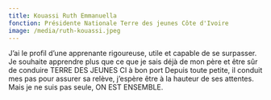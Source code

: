 ```yaml
---
title: Kouassi Ruth Emmanuella
fonction: Présidente Nationale Terre des jeunes Côte d'Ivoire
image: /media/ruth-kouassi.jpeg
---
```

J’ai le profil d’une apprenante rigoureuse, utile et capable de se surpasser. Je souhaite apprendre plus que ce que je sais déjà de mon père et être sûr de conduire TERRE DES JEUNES CI à bon port
Depuis toute petite, il conduit mes pas pour assurer sa relève, j’espère être à la hauteur de ses attentes. Mais je ne suis pas seule, ON EST ENSEMBLE.
